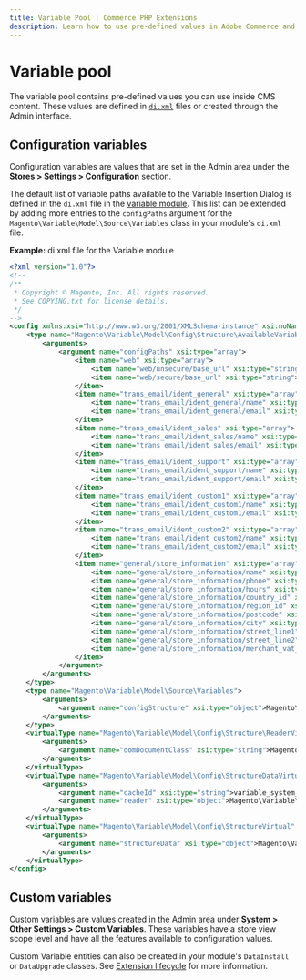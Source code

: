 ```yaml
---
title: Variable Pool | Commerce PHP Extensions
description: Learn how to use pre-defined values in Adobe Commerce and Magento Open source CMS content.
---
```


# Variable pool

The variable pool contains pre-defined values you can use inside CMS content.
These values are defined in [`di.xml`](../build/dependency-injection-file.md) files or created through the Admin interface.

## Configuration variables

Configuration variables are values that are set in the Admin area under the **Stores > Settings > Configuration** section.

The default list of variable paths available to the Variable Insertion Dialog is defined in the `di.xml` file in the [variable module](https://github.com/magento/magento2/tree/2.4/app/code/Magento/Variable/etc).
This list can be extended by adding more entries to the `configPaths` argument for the `Magento\Variable\Model\Source\Variables` class in your module's `di.xml` file.

**Example:** di.xml file for the Variable module

```xml
<?xml version="1.0"?>
<!--
/**
 * Copyright © Magento, Inc. All rights reserved.
 * See COPYING.txt for license details.
 */
-->
<config xmlns:xsi="http://www.w3.org/2001/XMLSchema-instance" xsi:noNamespaceSchemaLocation="urn:magento:framework:ObjectManager/etc/config.xsd">
    <type name="Magento\Variable\Model\Config\Structure\AvailableVariables">
        <arguments>
            <argument name="configPaths" xsi:type="array">
                <item name="web" xsi:type="array">
                    <item name="web/unsecure/base_url" xsi:type="string">1</item>
                    <item name="web/secure/base_url" xsi:type="string">1</item>
                </item>
                <item name="trans_email/ident_general" xsi:type="array">
                    <item name="trans_email/ident_general/name" xsi:type="string">1</item>
                    <item name="trans_email/ident_general/email" xsi:type="string">1</item>
                </item>
                <item name="trans_email/ident_sales" xsi:type="array">
                    <item name="trans_email/ident_sales/name" xsi:type="string">1</item>
                    <item name="trans_email/ident_sales/email" xsi:type="string">1</item>
                </item>
                <item name="trans_email/ident_support" xsi:type="array">
                    <item name="trans_email/ident_support/name" xsi:type="string">1</item>
                    <item name="trans_email/ident_support/email" xsi:type="string">1</item>
                </item>
                <item name="trans_email/ident_custom1" xsi:type="array">
                    <item name="trans_email/ident_custom1/name" xsi:type="string">1</item>
                    <item name="trans_email/ident_custom1/email" xsi:type="string">1</item>
                </item>
                <item name="trans_email/ident_custom2" xsi:type="array">
                    <item name="trans_email/ident_custom2/name" xsi:type="string">1</item>
                    <item name="trans_email/ident_custom2/email" xsi:type="string">1</item>
                </item>
                <item name="general/store_information" xsi:type="array">
                    <item name="general/store_information/name" xsi:type="string">1</item>
                    <item name="general/store_information/phone" xsi:type="string">1</item>
                    <item name="general/store_information/hours" xsi:type="string">1</item>
                    <item name="general/store_information/country_id" xsi:type="string">1</item>
                    <item name="general/store_information/region_id" xsi:type="string">1</item>
                    <item name="general/store_information/postcode" xsi:type="string">1</item>
                    <item name="general/store_information/city" xsi:type="string">1</item>
                    <item name="general/store_information/street_line1" xsi:type="string">1</item>
                    <item name="general/store_information/street_line2" xsi:type="string">1</item>
                    <item name="general/store_information/merchant_vat_number" xsi:type="string">1</item>
                </item>
            </argument>
        </arguments>
    </type>
    <type name="Magento\Variable\Model\Source\Variables">
        <arguments>
            <argument name="configStructure" xsi:type="object">Magento\Variable\Model\Config\StructureVirtual</argument>
        </arguments>
    </type>
    <virtualType name="Magento\Variable\Model\Config\Structure\ReaderVirtual" type="Magento\Config\Model\Config\Structure\Reader">
        <arguments>
            <argument name="domDocumentClass" xsi:type="string">Magento\Variable\Model\Config\Structure\Dom</argument>
        </arguments>
    </virtualType>
    <virtualType name="Magento\Variable\Model\Config\StructureDataVirtual" type="Magento\Config\Model\Config\Structure\Data">
        <arguments>
            <argument name="cacheId" xsi:type="string">variable_system_configuration_structure</argument>
            <argument name="reader" xsi:type="object">Magento\Variable\Model\Config\Structure\ReaderVirtual</argument>
        </arguments>
    </virtualType>
    <virtualType name="Magento\Variable\Model\Config\StructureVirtual" type="Magento\Config\Model\Config\StructureLazy">
        <arguments>
            <argument name="structureData" xsi:type="object">Magento\Variable\Model\Config\StructureDataVirtual</argument>
        </arguments>
    </virtualType>
</config>
```

## Custom variables

Custom variables are values created in the Admin area under **System > Other Settings > Custom Variables**.
These variables have a store view scope level and have all the features available to configuration values.

Custom Variable entities can also be created in your module's `DataInstall` or `DataUpgrade` classes.
See [Extension lifecycle](../prepare/extension-lifecycle.md) for more information.
